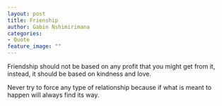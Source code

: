 ```yaml
---
layout: post
title: Frienship
author: Gabin Nshimirimana
categories:
- Quote
feature_image: ""
---
```

Friendship should not be based on any profit that you might get from it, instead, it should be based on kindness and love.


Never try to force any type of relationship because if what is meant to happen will always find its way.
